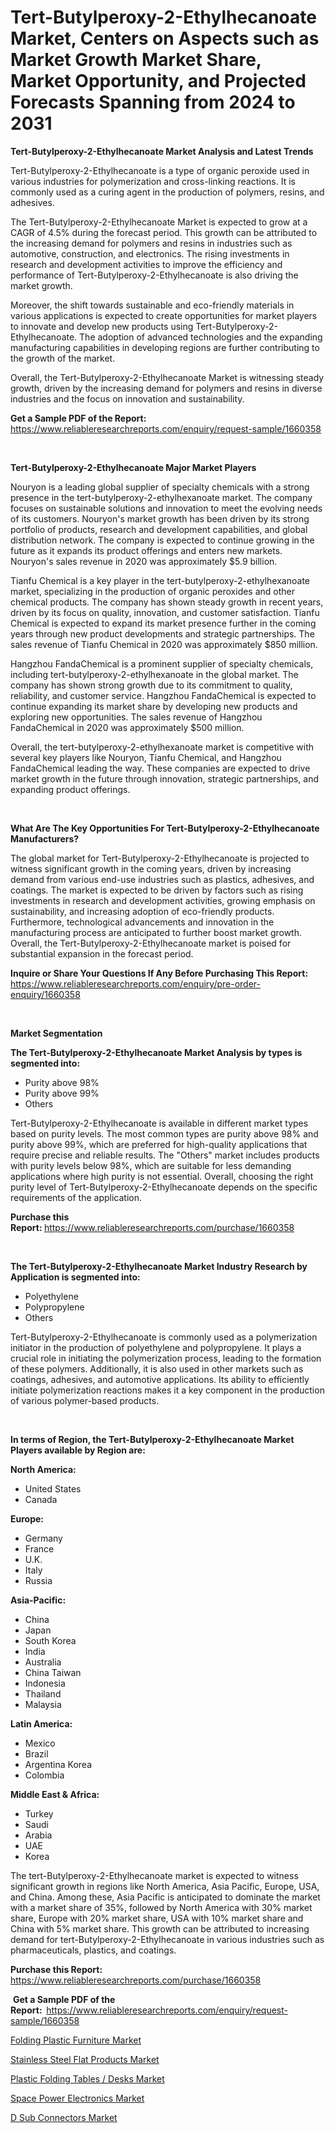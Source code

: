 <p><h1>Tert-Butylperoxy-2-Ethylhecanoate Market, Centers on Aspects such as Market Growth Market Share, Market Opportunity, and Projected Forecasts Spanning from 2024 to 2031</h1></p><p><strong>Tert-Butylperoxy-2-Ethylhecanoate Market Analysis and Latest Trends</strong></p>
<p><p>Tert-Butylperoxy-2-Ethylhecanoate is a type of organic peroxide used in various industries for polymerization and cross-linking reactions. It is commonly used as a curing agent in the production of polymers, resins, and adhesives.</p><p>The Tert-Butylperoxy-2-Ethylhecanoate Market is expected to grow at a CAGR of 4.5% during the forecast period. This growth can be attributed to the increasing demand for polymers and resins in industries such as automotive, construction, and electronics. The rising investments in research and development activities to improve the efficiency and performance of Tert-Butylperoxy-2-Ethylhecanoate is also driving the market growth.</p><p>Moreover, the shift towards sustainable and eco-friendly materials in various applications is expected to create opportunities for market players to innovate and develop new products using Tert-Butylperoxy-2-Ethylhecanoate. The adoption of advanced technologies and the expanding manufacturing capabilities in developing regions are further contributing to the growth of the market.</p><p>Overall, the Tert-Butylperoxy-2-Ethylhecanoate Market is witnessing steady growth, driven by the increasing demand for polymers and resins in diverse industries and the focus on innovation and sustainability.</p></p>
<p><strong>Get a Sample PDF of the Report:&nbsp;</strong> <a href="https://www.reliableresearchreports.com/enquiry/request-sample/1660358">https://www.reliableresearchreports.com/enquiry/request-sample/1660358</a></p>
<p>&nbsp;</p>
<p><strong>Tert-Butylperoxy-2-Ethylhecanoate Major Market Players</strong></p>
<p><p>Nouryon is a leading global supplier of specialty chemicals with a strong presence in the tert-butylperoxy-2-ethylhexanoate market. The company focuses on sustainable solutions and innovation to meet the evolving needs of its customers. Nouryon's market growth has been driven by its strong portfolio of products, research and development capabilities, and global distribution network. The company is expected to continue growing in the future as it expands its product offerings and enters new markets. Nouryon's sales revenue in 2020 was approximately $5.9 billion.</p><p>Tianfu Chemical is a key player in the tert-butylperoxy-2-ethylhexanoate market, specializing in the production of organic peroxides and other chemical products. The company has shown steady growth in recent years, driven by its focus on quality, innovation, and customer satisfaction. Tianfu Chemical is expected to expand its market presence further in the coming years through new product developments and strategic partnerships. The sales revenue of Tianfu Chemical in 2020 was approximately $850 million.</p><p>Hangzhou FandaChemical is a prominent supplier of specialty chemicals, including tert-butylperoxy-2-ethylhexanoate in the global market. The company has shown strong growth due to its commitment to quality, reliability, and customer service. Hangzhou FandaChemical is expected to continue expanding its market share by developing new products and exploring new opportunities. The sales revenue of Hangzhou FandaChemical in 2020 was approximately $500 million.</p><p>Overall, the tert-butylperoxy-2-ethylhexanoate market is competitive with several key players like Nouryon, Tianfu Chemical, and Hangzhou FandaChemical leading the way. These companies are expected to drive market growth in the future through innovation, strategic partnerships, and expanding product offerings.</p></p>
<p>&nbsp;</p>
<p><strong>What Are The Key Opportunities For Tert-Butylperoxy-2-Ethylhecanoate Manufacturers?</strong></p>
<p><p>The global market for Tert-Butylperoxy-2-Ethylhecanoate is projected to witness significant growth in the coming years, driven by increasing demand from various end-use industries such as plastics, adhesives, and coatings. The market is expected to be driven by factors such as rising investments in research and development activities, growing emphasis on sustainability, and increasing adoption of eco-friendly products. Furthermore, technological advancements and innovation in the manufacturing process are anticipated to further boost market growth. Overall, the Tert-Butylperoxy-2-Ethylhecanoate market is poised for substantial expansion in the forecast period.</p></p>
<p><strong>Inquire or Share Your Questions If Any Before Purchasing This Report:</strong> <a href="https://www.reliableresearchreports.com/enquiry/pre-order-enquiry/1660358">https://www.reliableresearchreports.com/enquiry/pre-order-enquiry/1660358</a></p>
<p>&nbsp;</p>
<p><strong>Market Segmentation</strong></p>
<p><strong>The Tert-Butylperoxy-2-Ethylhecanoate Market Analysis by types is segmented into:</strong></p>
<p><ul><li>Purity above 98%</li><li>Purity above 99%</li><li>Others</li></ul></p>
<p><p>Tert-Butylperoxy-2-Ethylhecanoate is available in different market types based on purity levels. The most common types are purity above 98% and purity above 99%, which are preferred for high-quality applications that require precise and reliable results. The "Others" market includes products with purity levels below 98%, which are suitable for less demanding applications where high purity is not essential. Overall, choosing the right purity level of Tert-Butylperoxy-2-Ethylhecanoate depends on the specific requirements of the application.</p></p>
<p><strong>Purchase this Report:&nbsp;</strong><a href="https://www.reliableresearchreports.com/purchase/1660358">https://www.reliableresearchreports.com/purchase/1660358</a></p>
<p>&nbsp;</p>
<p><strong>The Tert-Butylperoxy-2-Ethylhecanoate Market Industry Research by Application is segmented into:</strong></p>
<p><ul><li>Polyethylene</li><li>Polypropylene</li><li>Others</li></ul></p>
<p><p>Tert-Butylperoxy-2-Ethylhecanoate is commonly used as a polymerization initiator in the production of polyethylene and polypropylene. It plays a crucial role in initiating the polymerization process, leading to the formation of these polymers. Additionally, it is also used in other markets such as coatings, adhesives, and automotive applications. Its ability to efficiently initiate polymerization reactions makes it a key component in the production of various polymer-based products.</p></p>
<p>&nbsp;</p>
<p><strong>In terms of Region, the Tert-Butylperoxy-2-Ethylhecanoate Market Players available by Region are:</strong></p>
<p>
    <p> <strong> North America: </strong>
        <ul>
            <li>United States</li>
            <li>Canada</li>
        </ul>
        </p> 
    <p> <strong> Europe: </strong>
        <ul>
            <li>Germany</li>
            <li>France</li>
            <li>U.K.</li>
            <li>Italy</li>
            <li>Russia</li>
        </ul>
        </p> 
    <p> <strong> Asia-Pacific: </strong>
        <ul>
            <li>China</li>
            <li>Japan</li>
            <li>South Korea</li>
            <li>India</li>
            <li>Australia</li>
            <li>China Taiwan</li>
            <li>Indonesia</li>
            <li>Thailand</li>
            <li>Malaysia</li>
        </ul>
        </p> 
    <p> <strong> Latin America: </strong>
        <ul>
            <li>Mexico</li>
            <li>Brazil</li>
            <li>Argentina Korea</li>
            <li>Colombia</li>
        </ul>
        </p> 
    <p> <strong> Middle East & Africa: </strong>
        <ul>
            <li>Turkey</li>
            <li>Saudi</li>
            <li>Arabia</li>
            <li>UAE</li>
            <li>Korea</li>
        </ul>
    </p>
    </p>
<p><p>The tert-Butylperoxy-2-Ethylhecanoate market is expected to witness significant growth in regions like North America, Asia Pacific, Europe, USA, and China. Among these, Asia Pacific is anticipated to dominate the market with a market share of 35%, followed by North America with 30% market share, Europe with 20% market share, USA with 10% market share and China with 5% market share. This growth can be attributed to increasing demand for tert-Butylperoxy-2-Ethylhecanoate in various industries such as pharmaceuticals, plastics, and coatings.</p></p>
<p><strong>Purchase this Report: </strong><a href="https://www.reliableresearchreports.com/purchase/1660358">https://www.reliableresearchreports.com/purchase/1660358</a></p>
<p>&nbsp;<strong>Get a Sample PDF of the Report:&nbsp;&nbsp;</strong><a href="https://www.reliableresearchreports.com/enquiry/request-sample/1660358">https://www.reliableresearchreports.com/enquiry/request-sample/1660358</a></p>
<p><strong></strong></p>
<p><p><a href="https://bubble-tree-ea4.notion.site/Folding-Plastic-Furniture-Market-Challenges-Opportunities-and-Growth-Drivers-and-Major-Market-Pla-73a7495d355a4d75bb61c87d1bdd5224">Folding Plastic Furniture Market</a></p><p><a href="https://thundering-castanet-c65.notion.site/Stainless-Steel-Flat-Products-Market-Share-Market-New-Trends-Analysis-Report-By-Type-By-Applicati-7b836c8beafe48bda327a488995e86e1">Stainless Steel Flat Products Market</a></p><p><a href="https://thundering-castanet-c65.notion.site/Plastic-Folding-Tables-Desks-Market-Size-Evaluating-its-Market-Trends-Growth-and-Projections-20-5f13e3f31c5a4730bc9ebb6ef97b10a2">Plastic Folding Tables / Desks Market</a></p><p><a href="https://view.publitas.com/reportprime-1/space-power-electronics-market-size-and-examines-its-market-scope-with-a-primary-focus-on-growth-opportunities-and-forecasted-trends-spanning-from-2024-to-2031/">Space Power Electronics Market</a></p><p><a href="https://view.publitas.com/reportprime-1/d-sub-connectors-market-insights-market-players-and-forecast-till-2031/">D Sub Connectors Market</a></p></p>